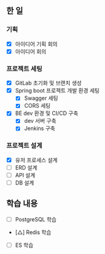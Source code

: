 ## 한 일

### 기획

- [x] 아이디어 기획 회의
- [x] 아이디어 회의

### 프로젝트 세팅

- [x] GitLab 초기화 및 브랜치 생성
- [x] Spring boot 프로젝트 개발 환경 세팅
  - [x] Swagger 세팅
  - [x] CORS 세팅
- [x] BE dev 환경 및 CI/CD 구축
  - [x] dev 서버 구축
  - [x] Jenkins 구축

### 프로젝트 설계

- [x] 유저 프로세스 설계
- [ ] ERD 설계
- [ ] API 설계
- [ ] DB 설계

## 학습 내용

- [ ] PostgreSQL 학습
- [△] Redis 학습
- [ ] ES 학습
